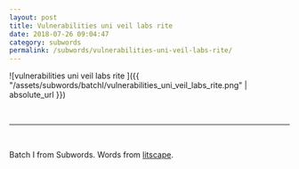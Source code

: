```yaml
---
layout: post
title: Vulnerabilities uni veil labs rite 
date: 2018-07-26 09:04:47
category: subwords
permalink: /subwords/vulnerabilities-uni-veil-labs-rite/ 
---
```


![vulnerabilities uni veil labs rite ]({{ "/assets/subwords/batchI/vulnerabilities_uni_veil_labs_rite.png" | absolute_url }})

&nbsp;

---

&nbsp;


Batch I from Subwords. Words from [litscape](https://www.litscape.com/).
